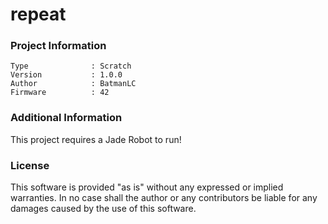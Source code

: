 repeat
================



### Project Information
```
Type              : Scratch
Version           : 1.0.0
Author            : BatmanLC
Firmware          : 42
```

### Additional Information
This project requires a Jade Robot to run!

### License
This software is provided "as is" without any expressed or implied warranties.  In no case shall the author or any contributors be liable for any damages caused by the use of this software.


